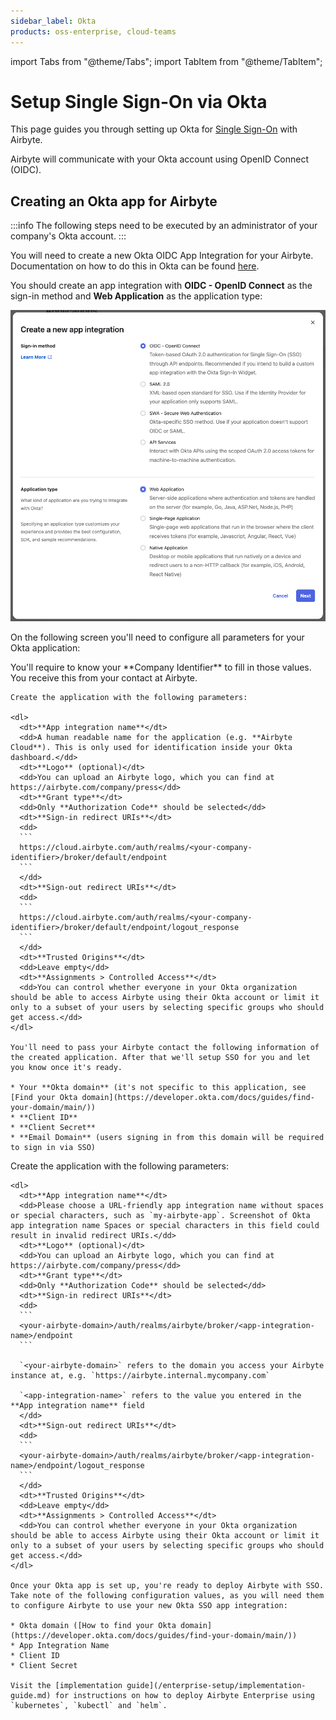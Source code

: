 ```yaml
---
sidebar_label: Okta
products: oss-enterprise, cloud-teams
---
```


import Tabs from "@theme/Tabs";
import TabItem from "@theme/TabItem";

# Setup Single Sign-On via Okta

This page guides you through setting up Okta for [Single Sign-On](../sso.md) with Airbyte.

Airbyte will communicate with your Okta account using OpenID Connect (OIDC).

## Creating an Okta app for Airbyte

:::info
The following steps need to be executed by an administrator of your company's Okta account.
:::

You will need to create a new Okta OIDC App Integration for your Airbyte. Documentation on how to do this in Okta can be found [here](https://help.okta.com/en-us/content/topics/apps/apps_app_integration_wizard_oidc.htm).

You should create an app integration with **OIDC - OpenID Connect** as the sign-in method and **Web Application** as the application type:

![Screenshot of Okta app integration creation modal](./assets/okta-create-new-app-integration.png)

On the following screen you'll need to configure all parameters for your Okta application:

<Tabs groupId="cloud-hosted">
  <TabItem value="cloud" label="Cloud">
    You'll require to know your **Company Identifier** to fill in those values. You receive this
    from your contact at Airbyte.

    Create the application with the following parameters:

    <dl>
      <dt>**App integration name**</dt>
      <dd>A human readable name for the application (e.g. **Airbyte Cloud**). This is only used for identification inside your Okta dashboard.</dd>
      <dt>**Logo** (optional)</dt>
      <dd>You can upload an Airbyte logo, which you can find at https://airbyte.com/company/press</dd>
      <dt>**Grant type**</dt>
      <dd>Only **Authorization Code** should be selected</dd>
      <dt>**Sign-in redirect URIs**</dt>
      <dd>
      ```
      https://cloud.airbyte.com/auth/realms/<your-company-identifier>/broker/default/endpoint
      ```
      </dd>
      <dt>**Sign-out redirect URIs**</dt>
      <dd>
      ```
      https://cloud.airbyte.com/auth/realms/<your-company-identifier>/broker/default/endpoint/logout_response
      ```
      </dd>
      <dt>**Trusted Origins**</dt>
      <dd>Leave empty</dd>
      <dt>**Assignments > Controlled Access**</dt>
      <dd>You can control whether everyone in your Okta organization should be able to access Airbyte using their Okta account or limit it only to a subset of your users by selecting specific groups who should get access.</dd>
    </dl>

    You'll need to pass your Airbyte contact the following information of the created application. After that we'll setup SSO for you and let you know once it's ready.

    * Your **Okta domain** (it's not specific to this application, see [Find your Okta domain](https://developer.okta.com/docs/guides/find-your-domain/main/))
    * **Client ID**
    * **Client Secret**
    * **Email Domain** (users signing in from this domain will be required to sign in via SSO)

  </TabItem>
  <TabItem value="self-managed" label="Self Hosted">
    Create the application with the following parameters:

    <dl>
      <dt>**App integration name**</dt>
      <dd>Please choose a URL-friendly app integration name without spaces or special characters, such as `my-airbyte-app`. Screenshot of Okta app integration name Spaces or special characters in this field could result in invalid redirect URIs.</dd>
      <dt>**Logo** (optional)</dt>
      <dd>You can upload an Airbyte logo, which you can find at https://airbyte.com/company/press</dd>
      <dt>**Grant type**</dt>
      <dd>Only **Authorization Code** should be selected</dd>
      <dt>**Sign-in redirect URIs**</dt>
      <dd>
      ```
      <your-airbyte-domain>/auth/realms/airbyte/broker/<app-integration-name>/endpoint
      ```

      `<your-airbyte-domain>` refers to the domain you access your Airbyte instance at, e.g. `https://airbyte.internal.mycompany.com`

      `<app-integration-name>` refers to the value you entered in the **App integration name** field
      </dd>
      <dt>**Sign-out redirect URIs**</dt>
      <dd>
      ```
      <your-airbyte-domain>/auth/realms/airbyte/broker/<app-integration-name>/endpoint/logout_response
      ```
      </dd>
      <dt>**Trusted Origins**</dt>
      <dd>Leave empty</dd>
      <dt>**Assignments > Controlled Access**</dt>
      <dd>You can control whether everyone in your Okta organization should be able to access Airbyte using their Okta account or limit it only to a subset of your users by selecting specific groups who should get access.</dd>
    </dl>

    Once your Okta app is set up, you're ready to deploy Airbyte with SSO. Take note of the following configuration values, as you will need them to configure Airbyte to use your new Okta SSO app integration:

    * Okta domain ([How to find your Okta domain](https://developer.okta.com/docs/guides/find-your-domain/main/))
    * App Integration Name
    * Client ID
    * Client Secret

    Visit the [implementation guide](/enterprise-setup/implementation-guide.md) for instructions on how to deploy Airbyte Enterprise using `kubernetes`, `kubectl` and `helm`.

  </TabItem>
</Tabs>
